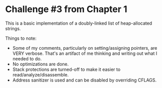 # Challenge #3 from Chapter 1

This is a basic implementation of a doubly-linked list of heap-allocated strings. 

Things to note:
* Some of my comments, particularly on setting/assigning pointers, are VERY verbose. That's an artifact of me thinking and writing out what I needed to do.
* No optimizations are done.
* Stack protections are turned-off to make it easier to read/analyze/disassemble.
* Address sanitizer is used and can be disabled by overriding CFLAGS.
